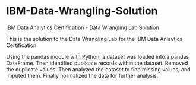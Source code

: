 # IBM-Data-Wrangling-Solution
IBM Data Analytics Certification - Data Wrangling Lab Solution

This is the solution to the Data Wrangling Lab for the IBM Data Anlaytics Certification. 

Using the pandas module with Python, a dataset was loaded into a pandas DataFrame. Then identified duplicate records within the dataset. Removed the duplicate values. Then analyzed the dataset to find missing values, and imputed them. 
Finally normalized the data for further analysis. 
